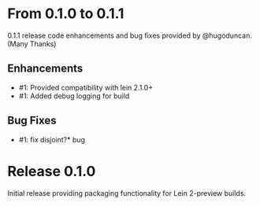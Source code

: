 From 0.1.0 to 0.1.1
====
0.1.1 release code enhancements and bug fixes provided by @hugoduncan.(Many Thanks)

Enhancements
----
* \#1: Provided compatibility with lein 2.1.0+
* \#1: Added debug logging for build

Bug Fixes
----
* \#1: fix disjoint?* bug

Release 0.1.0
====
Initial release providing packaging functionality for Lein 2-preview builds.

